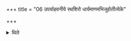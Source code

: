 +++
title = "06 उपर्याहवनीये रथशिरो धार्यमाणमभिजुहोतीत्येके"

+++

<details><summary>थिते</summary>

उपर्याहवनीये रथशिरो धार्यमाणमभिजुहोतीत्येके ६
</details>
